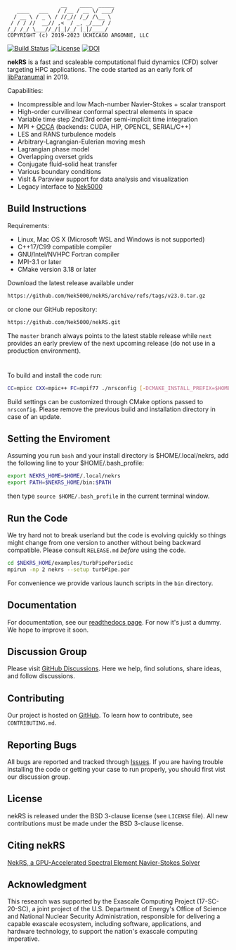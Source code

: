 ```
                 __    ____  _____
   ____   ___   / /__ / __ \/ ___/
  / __ \ / _ \ / //_// /_/ /\__ \ 
 / / / //  __// ,<  / _, _/___/ / 
/_/ /_/ \___//_/|_|/_/ |_|/____/  
COPYRIGHT (c) 2019-2023 UCHICAGO ARGONNE, LLC
```

[![Build Status](https://travis-ci.com/Nek5000/nekRS.svg?branch=master)](https://travis-ci.com/Nek5000/nekRS)
[![License](https://img.shields.io/badge/License-BSD%203--Clause-orange.svg)](https://opensource.org/licenses/BSD-3-Clause)
[![DOI](https://zenodo.org/badge/DOI/10.5281/zenodo.7984525.svg)](https://doi.org/10.5281/zenodo.7984525)

**nekRS** is a fast and scaleable computational fluid dynamics (CFD) solver targeting HPC applications. The code started as an early fork of [libParanumal](https://github.com/paranumal/libparanumal) in 2019.

Capabilities:

* Incompressible and low Mach-number Navier-Stokes + scalar transport 
* High-order curvilinear conformal spectral elements in space 
* Variable time step 2nd/3rd order semi-implicit time integration
* MPI + [OCCA](https://github.com/libocca/occa) (backends: CUDA, HIP, OPENCL, SERIAL/C++)
* LES and RANS turbulence models
* Arbitrary-Lagrangian-Eulerian moving mesh
* Lagrangian phase model
* Overlapping overset grids
* Conjugate fluid-solid heat transfer
* Various boundary conditions
* VisIt & Paraview support for data analysis and visualization
* Legacy interface to [Nek5000](https://github.com/Nek5000/Nek5000) 

## Build Instructions

Requirements:
* Linux, Mac OS X (Microsoft WSL and Windows is not supported) 
* C++17/C99 compatible compiler
* GNU/Intel/NVHPC Fortran compiler
* MPI-3.1 or later
* CMake version 3.18 or later 

Download the latest release available under

```sh
https://github.com/Nek5000/nekRS/archive/refs/tags/v23.0.tar.gz 
```

or clone our GitHub repository:

```sh
https://github.com/Nek5000/nekRS.git
```
The `master` branch always points to the latest stable release while `next`
provides an early preview of the next upcoming release (do not use in a production environment).

#
To build and install the code run:

```sh
CC=mpicc CXX=mpic++ FC=mpif77 ./nrsconfig [-DCMAKE_INSTALL_PREFIX=$HOME/.local/nekrs]
```
Build settings can be customized through CMake options passed to `nrsconfig`. 
Please remove the previous build and installation directory in case of an update. 

## Setting the Enviroment

Assuming you run `bash` and your install directory is $HOME/.local/nekrs, 
add the following line to your $HOME/.bash_profile:

```sh
export NEKRS_HOME=$HOME/.local/nekrs
export PATH=$NEKRS_HOME/bin:$PATH
```
then type `source $HOME/.bash_profile` in the current terminal window. 

## Run the Code

We try hard not to break userland but the code is evolving quickly so things might change from one version to another without being backward compatible. Please consult `RELEASE.md` *before* using the code. 

```sh
cd $NEKRS_HOME/examples/turbPipePeriodic
mpirun -np 2 nekrs --setup turbPipe.par
```
For convenience we provide various launch scripts in the `bin` directory.

## Documentation 
For documentation, see our [readthedocs page](https://nekrs.readthedocs.io/en/latest/). For now it's just a dummy. We hope to improve it soon. 

## Discussion Group
Please visit [GitHub Discussions](https://github.com/Nek5000/nekRS/discussions). Here we help, find solutions, share ideas, and follow discussions.

## Contributing
Our project is hosted on [GitHub](https://github.com/Nek5000/nekRS). To learn how to contribute, see `CONTRIBUTING.md`.

## Reporting Bugs
All bugs are reported and tracked through [Issues](https://github.com/Nek5000/nekRS/issues). If you are having trouble installing the code or getting your case to run properly, you should first vist our discussion group.

## License
nekRS is released under the BSD 3-clause license (see `LICENSE` file). 
All new contributions must be made under the BSD 3-clause license.

## Citing nekRS
[NekRS, a GPU-Accelerated Spectral Element Navier-Stokes Solver](https://www.sciencedirect.com/science/article/abs/pii/S0167819122000710) 

## Acknowledgment
This research was supported by the Exascale Computing Project (17-SC-20-SC), 
a joint project of the U.S. Department of Energy's Office of Science and National Nuclear Security 
Administration, responsible for delivering a capable exascale ecosystem, including software, 
applications, and hardware technology, to support the nation's exascale computing imperative.
